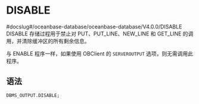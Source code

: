 DISABLE 
============================
#docslug#/oceanbase-database/oceanbase-database/V4.0.0/DISABLE
DISABLE 存储过程用于禁止对 PUT、PUT_LINE、NEW_LINE 和 GET_LINE 的调用，并清除缓冲区的所有剩余信息。

与 ENABLE 程序一样，如果使用 OBClient 的 `SERVEROUTPUT` 选项，则无需调用此程序。

语法 
-----------

```unknow
DBMS_OUTPUT.DISABLE;
```


